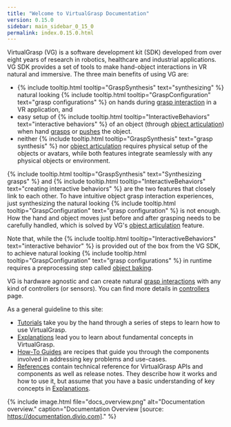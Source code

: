 ```yaml
---
title: "Welcome to VirtualGrasp Documentation"
version: 0.15.0
sidebar: main_sidebar_0_15_0
permalink: index.0.15.0.html
---
```


VirtualGrasp (VG) is a software development kit (SDK) developed from over eight years of research in robotics, healthcare and industrial applications.
VG SDK provides a set of tools to make hand-object interactions in VR natural and immersive. The three main benefits of using VG are:
* {% include tooltip.html tooltip="GraspSynthesis" text="synthesizing" %} natural looking {% include tooltip.html tooltip="GraspConfiguration" text="grasp configurations" %} on hands during [grasp interaction](grasp_interaction.0.15.0.html) in a VR application, and
* easy setup of {% include tooltip.html tooltip="InteractiveBehaviors" text="interactive behaviors" %} of an object (through [object articulation](object_articulation.0.15.0.html)) when hand [grasps](grasp_interaction.0.15.0.html) or [pushes](push_interaction.0.15.0.html) the object. 
* neither {% include tooltip.html tooltip="GraspSynthesis" text="grasp synthesis" %} nor [object articulation](object_articulation.0.15.0.html) requires physical setup of the objects or avatars, while both features integrate seamlessly with any physical objects or environment.

{% include tooltip.html tooltip="GraspSynthesis" text="Synthesizing grasps" %} and {% include tooltip.html tooltip="InteractiveBehaviors" text="creating interactive behaviors" %} are the two features that closely link to each other. 
To have intuitive object grasp interaction experiences, just synthesizing the natural looking 
{% include tooltip.html tooltip="GraspConfiguration" text="grasp configuration" %} is not enough. How the hand and object moves just before and after grasping needs to be carefully handled, which is solved by VG's [object articulation](object_articulation.0.15.0.html) feature.

Note that, while the {% include tooltip.html tooltip="InteractiveBehaviors" text="interactive behavior" %} is provided out of the box from the VG SDK, 
to achieve natural looking {% include tooltip.html tooltip="GraspConfiguration" text="grasp configurations" %} in runtime
requires a preprocessing step called [object baking](object_baking.0.15.0.html).

VG is hardware agnostic and can create natural [grasp interactions](grasp_interaction.0.15.0.html) with any kind of controllers (or sensors). 
You can find more details in [controllers](controllers.0.15.0.html) page.

As a general guideline to this site:

* [Tutorials](unity_get_started_installation.0.15.0.html) take you by the hand through a series of steps to learn how to use VirtualGrasp.
* [Explanations](controllers.0.15.0.html) lead you to learn about fundamental concepts in VirtualGrasp.
* [How-To Guides](unity_component_myvirtualgrasp.0.15.0.html) are recipes that guide you through the components involved in addressing key problems and use-cases.
* [References](virtualgrasp_unityapi.0.15.0.html) contain technical reference for VirtualGrasp APIs and components as well as release notes. They describe how it works and how to use it,
 but assume that you have a basic understanding of key concepts in [Explanations](controllers.0.15.0.html).

{% include image.html file="docs_overview.png" alt="Documentation overview." caption="Documentation Overview [source: https://documentation.divio.com]." %}